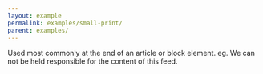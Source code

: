 ```yaml
---
layout: example
permalink: examples/small-print/
parent: examples/
---
```


<p class="info-note smallprint">
Used most commonly at the end of an article or block element. eg. We can not be held responsible for the content of this feed.
</p>


